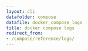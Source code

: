 ```yaml
---
layout: cli
datafolder: compose
datafile: docker_compose_logs
title: docker compose logs
redirect_from:
- /compose/reference/logs/
---
```

